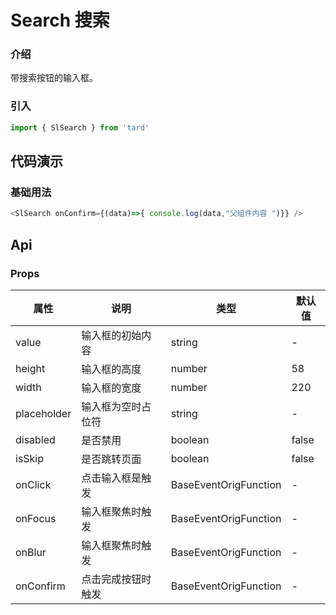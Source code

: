 # Search 搜索
### 介绍
带搜索按钮的输入框。
### 引入
```js
import { SlSearch } from 'tard'
```
## 代码演示
### 基础用法
```js
<SlSearch onConfirm={(data)=>{ console.log(data,"父组件内容 ")}} />
```

## Api
### Props
|  属性   | 说明  | 类型 | 默认值 |
|  ----  | ----  | ---- | ---- |
| value | 输入框的初始内容 | 	string | - |
| height | 输入框的高度 | 	number | 58 |
| width | 输入框的宽度 | 	number | 220 |
| placeholder | 输入框为空时占位符 | 	string | - |
| disabled | 是否禁用 | 	boolean | false |
| isSkip | 是否跳转页面 | 	boolean | false |
| onClick | 点击输入框是触发 | BaseEventOrigFunction<inputForceEventDetail> | - |
| onFocus | 输入框聚焦时触发 | BaseEventOrigFunction<inputForceEventDetail> | - |
| onBlur | 输入框聚焦时触发 | BaseEventOrigFunction<inputValueEventDetail>| - |
| onConfirm | 点击完成按钮时触发 | BaseEventOrigFunction<inputValueEventDetail> | - |

